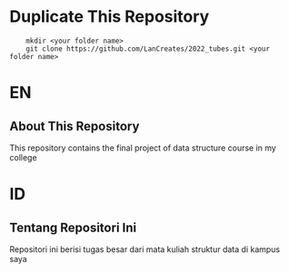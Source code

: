 # Duplicate This Repository
```
    mkdir <your folder name>
    git clone https://github.com/LanCreates/2022_tubes.git <your folder name>
```

# EN
## About This Repository
<p>This repository contains the final project of data structure course in my college</p>

# ID
## Tentang Repositori Ini
<p>Repositori ini berisi tugas besar dari mata kuliah struktur data di kampus saya</p>

